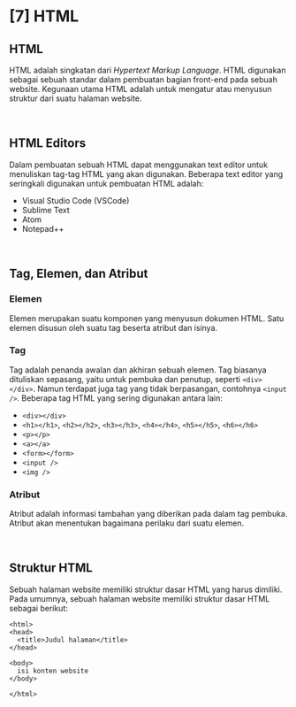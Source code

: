 # [7] HTML

## HTML

HTML adalah singkatan dari _Hypertext Markup Language_. HTML digunakan sebagai sebuah standar dalam pembuatan bagian front-end pada sebuah website. Kegunaan utama HTML adalah untuk mengatur atau menyusun struktur dari suatu halaman website.

<br>

## HTML Editors

Dalam pembuatan sebuah HTML dapat menggunakan text editor untuk menuliskan tag-tag HTML yang akan digunakan. Beberapa text editor yang seringkali digunakan untuk pembuatan HTML adalah:

- Visual Studio Code (VSCode)
- Sublime Text
- Atom
- Notepad++

<br>

## Tag, Elemen, dan Atribut

### Elemen

Elemen merupakan suatu komponen yang menyusun dokumen HTML. Satu elemen disusun oleh suatu tag beserta atribut dan isinya.

### Tag

Tag adalah penanda awalan dan akhiran sebuah elemen. Tag biasanya dituliskan sepasang, yaitu untuk pembuka dan penutup, seperti `<div>  </div>`. Namun terdapat juga tag yang tidak berpasangan, contohnya `<input />`. Beberapa tag HTML yang sering digunakan antara lain:

- `<div></div>`
- `<h1></h1>`, `<h2></h2>`, `<h3></h3>`, `<h4></h4>`, `<h5></h5>`, `<h6></h6>`
- `<p></p>`
- `<a></a>`
- `<form></form>`
- `<input />`
- `<img />`

### Atribut

Atribut adalah informasi tambahan yang diberikan pada dalam tag pembuka. Atribut akan menentukan bagaimana perilaku dari suatu elemen.

<br>

## Struktur HTML

Sebuah halaman website memiliki struktur dasar HTML yang harus dimiliki. Pada umumnya, sebuah halaman website memiliki struktur dasar HTML sebagai berikut:

```
<html>
<head>
  <title>Judul halaman</title>
</head>

<body>
  isi konten website
</body>

</html>
```
